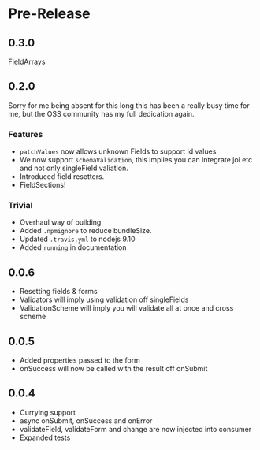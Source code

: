 # Pre-Release

## 0.3.0

FieldArrays

## 0.2.0

Sorry for me being absent for this long this has been a really busy time for me, but the OSS community has my full dedication again.

### Features

- `patchValues` now allows unknown Fields to support id values
- We now support `schemaValidation`, this implies you can integrate joi etc and not only singleField valiation.
- Introduced field resetters.
- FieldSections!

### Trivial

- Overhaul way of building
- Added `.npmignore` to reduce bundleSize.
- Updated `.travis.yml` to nodejs 9.10
- Added `running` in documentation

## 0.0.6

- Resetting fields & forms
- Validators will imply using validation off singleFields
- ValidationScheme will imply you will validate all at once and cross scheme

## 0.0.5

- Added properties passed to the form
- onSuccess will now be called with the result off onSubmit

## 0.0.4

- Currying support
- async onSubmit, onSuccess and onError
- validateField, validateForm and change are now injected into consumer
- Expanded tests
